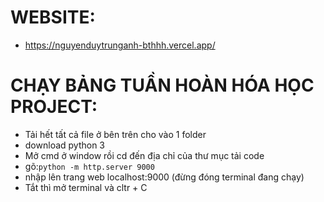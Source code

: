 # WEBSITE:
- https://nguyenduytrunganh-bthhh.vercel.app/

# CHẠY BẢNG TUẦN HOÀN HÓA HỌC PROJECT:
- Tải hết tất cả file ở bên trên cho vào 1 folder
- download python 3
- Mở cmd ở window rồi cd đến địa chỉ của thư mục tải code 
- gõ:`python -m http.server 9000`
- nhập lên trang web localhost:9000 (đừng đóng terminal đang chạy)
- Tắt thì mở terminal và cltr + C
